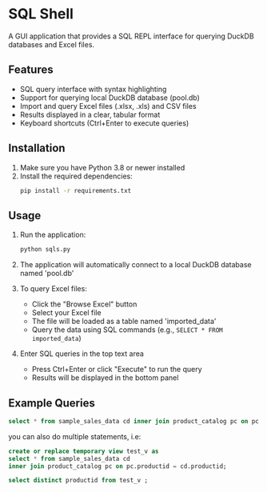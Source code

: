 # SQL Shell

A GUI application that provides a SQL REPL interface for querying DuckDB databases and Excel files.

## Features

- SQL query interface with syntax highlighting
- Support for querying local DuckDB database (pool.db)
- Import and query Excel files (.xlsx, .xls) and CSV files
- Results displayed in a clear, tabular format
- Keyboard shortcuts (Ctrl+Enter to execute queries)

## Installation

1. Make sure you have Python 3.8 or newer installed
2. Install the required dependencies:
   ```bash
   pip install -r requirements.txt
   ```

## Usage

1. Run the application:
   ```bash
   python sqls.py
   ```

2. The application will automatically connect to a local DuckDB database named 'pool.db'

3. To query Excel files:
   - Click the "Browse Excel" button
   - Select your Excel file
   - The file will be loaded as a table named 'imported_data'
   - Query the data using SQL commands (e.g., `SELECT * FROM imported_data`)

4. Enter SQL queries in the top text area
   - Press Ctrl+Enter or click "Execute" to run the query
   - Results will be displayed in the bottom panel

## Example Queries

```sql
select * from sample_sales_data cd inner join product_catalog pc on pc.productid = cd.productid limit 3
```

you can also do multiple statements, i.e:

```sql
create or replace temporary view test_v as 
select * from sample_sales_data cd
inner join product_catalog pc on pc.productid = cd.productid;

select distinct productid from test_v ;
```
